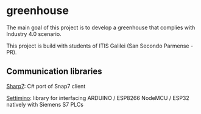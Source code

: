 # greenhouse
The main goal of this project is to develop a greenhouse that complies with Industry 4.0 scenario.

This project is build with students of ITIS Galilei (San Secondo Parmense - PR).

## Communication libraries
[Sharp7](http://snap7.sourceforge.net/sharp7.html): C# port of Snap7 client

[Settimino](http://settimino.sourceforge.net/): library for interfacing ARDUINO / ESP8266 NodeMCU / ESP32 natively with Siemens S7 PLCs

